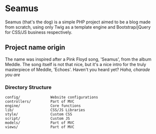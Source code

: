 # Seamus
Seamus (that's the dog) is a simple PHP project aimed to be a blog made from scratch, using only Twig as a template engine and Bootstrap/jQuery for CSS/JS business respectively.

## Project name origin
The name was inspired after a Pink Floyd song, 'Seamus', from the album Meddle. The song itself is not that nice, but it's a nice intro for the truly masterpiece of Meddle, 'Echoes'. Haven't you heard yet? *Haha, charade you are*


### Directory Structure
```
config/              Website configurations
controllers/         Part of MVC
engine/              Core functions
lib/                 CSS/JS Libraries
style/               Custom CSS
script/              Custom JS
models/              Part of MVC
views/               Part of MVC
```
